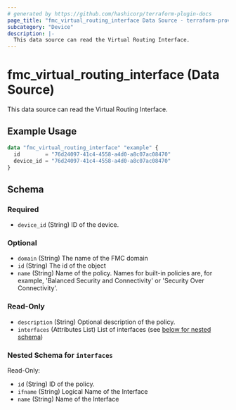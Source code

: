 ```yaml
---
# generated by https://github.com/hashicorp/terraform-plugin-docs
page_title: "fmc_virtual_routing_interface Data Source - terraform-provider-fmc"
subcategory: "Device"
description: |-
  This data source can read the Virtual Routing Interface.
---
```


# fmc_virtual_routing_interface (Data Source)

This data source can read the Virtual Routing Interface.

## Example Usage

```terraform
data "fmc_virtual_routing_interface" "example" {
  id        = "76d24097-41c4-4558-a4d0-a8c07ac08470"
  device_id = "76d24097-41c4-4558-a4d0-a8c07ac08470"
}
```

<!-- schema generated by tfplugindocs -->
## Schema

### Required

- `device_id` (String) ID of the device.

### Optional

- `domain` (String) The name of the FMC domain
- `id` (String) The id of the object
- `name` (String) Name of the policy. Names for built-in policies are, for example, 'Balanced Security and Connectivity' or 'Security Over Connectivity'.

### Read-Only

- `description` (String) Optional description of the policy.
- `interfaces` (Attributes List) List of interfaces (see [below for nested schema](#nestedatt--interfaces))

<a id="nestedatt--interfaces"></a>
### Nested Schema for `interfaces`

Read-Only:

- `id` (String) ID of the policy.
- `ifname` (String) Logical Name of the Interface
- `name` (String) Name of the Interface
